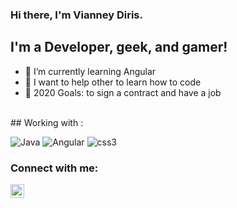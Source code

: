 ### Hi there, I'm Vianney Diris.

## I'm a Developer, geek, and gamer!

- 🌱 I’m currently learning Angular
- 👯 I want to help other to learn how to code
- 🥅 2020 Goals: to sign a contract and have a job
<br />
## Working with :

![Java](https://img.shields.io/badge/-java-3f4441?style=plastic&logo=java) ![Angular](https://img.shields.io/badge/-angular-cf1d1d?style=plastic&logo=angular)  ![css3](https://img.shields.io/badge/-css3-5f62fa?style=plastic&logo=css3)


### Connect with me:
[<img align="left" alt="vianney Diris | LinkedIn" width="22px" src="https://cdn.jsdelivr.net/npm/simple-icons@v3/icons/linkedin.svg" />][linkedin]

[linkedin]: https://www.linkedin.com/in/vianney-diris/